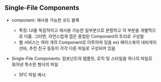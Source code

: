 ## Single-File Components

- component: 재사용 가능한 코드 블록
  - 특징: UI를 독립적이고 재사용 가능한 일부분으로 분할하고 각 부분을 개별적으로 다룸. 그러면, 자연스럽게 앱은 중첩된 Component의 트리로 구성됨
  - 웹 서비스는 여러 개의 Component로 이루어져 있음 ex) 페이스북의 네비게이션바, 추천 친구 등등이 각각 다른 파일로 구성되어 있음
- Single-File Components: 컴포넌트의 템플릿, 로직 및 스타일을 하나의 파일로 묶어낸 특수한 형식의 파일
  - SFC 파일 예시: <template>, <script>, <style> 블록은 하나의 파일에서 작성된다. 
  - SFC 문법 개요: 각 vue파일은 세 가지 유형의 최상위 언어 블록. 언어 블록의 작성 순서는 상관 없으나 일반적으로 template -> script -> style 순서로 작성


- SFC build tool(Vite)
  - Module과 Bundler
    - Bundler: 여러 모듈과 파일을 하나의 번들로 묶어 최적화하여 애플리케이션에서 사용할 수 있게 만들어주는 도구
      - 역할: 의존성 관리, 코드 최적화, 리소스 관리 등. Bundler의 작업을 Bundling이라 함
- Vue Component
  - 1. 컴포넌트 파일 생성
  - 2. 컴포넌트 등록 (import)


- NPM
  - pip랑 동일한 역할 (자바스크립트 패키지 관리자)
    - ex) lodash, axios -> cdn으로 가져왔었음
    - 전역적으로 설치된 패키지를 관리
    - 현재 프로젝트의 패키지 관리 (nvm: 가상환경)
  - npm 명령어
    - chat gpt 를 참고하세요
    - `npm init`: Node.js 패키지 관리하겠다고 초기화하는 도구
      - package.json 파일이 생성됨
    - `npm install`: 패키지를 설치하는 도구
      - package.json, package-lock.json 파일을 확인하여 필요한 패키지를 설치
    - `npm install <패키지명>`: 현재 프로젝트에 특정 패키지 추가
    - `npm install -g <패키지명>`: 전역 영역에 패키지 추가
    - `npm root`: 현재 프로젝트가 참조하고 있는 패키지 목록(node_modules) 확인
    - `npm audit`
      - 보안 및 의존성 취약점을 해결하기 위해 도와주는 도구
      - 보안 취약점?
        - 개발자가 악성 코드를 넣어놓으면, 그대로 노출됨
        - 최소한의 보안 취약점을 검사해주기 위해 npm에서 제공하는 명령어
        - 전래동화
          - 무슨 기준으로 보안 취약점을 검색할까 ?
          - Github 경보(Advistory) DB 를 기준으로 프로젝트 취약점을 분석
          - 해당 DB는 아래와 같은 곳에서 데이터를 가져옴
            - 미국 국립 취약점 DB(The National Vulnerability Database)
            - Github 공개 커밋 취약점 분석 커뮤니티
            - Github 에 보고된 보안 경보
            - npm 에 보안 경보 DB
      - 의존성 문제
        - 현재 프로젝트에 구성된 종속성에 대한 설명과 취약성에 대한 보고
        - 취약한 종속성에 대해 호환 가능한 업데이트를 자동으로 설치
        - [주의사항] audit 명령어는 최소한의 해결법
          - 반드시 개발자가 추가로 확인해주어야 한다.
- Vue 프로젝트 생성
  - TypeScript
    - 자바스크립트의 가장 큰 단점인 타입으로 인한 에러를 많이 없앤 버전
  - JSX
    - React 진영에서 만듦
    - HTML 요소를 변수로 담을 수 있음 -> 화면 구성이 매우 편리해짐
  - ESLint
    - 코드를 분석하여 문법적인 오류, 안티 패턴을 찾아주고 코드 스타일을 작성할 수 있도록 도와줌. 잔소리꾼
      - 스타일 가이드를 적용해서 가이드를 따르지 않으면 잔소리하도록 설정할 수 있음.

- vite
  - 우리가 개발을 할 수 있도록 세팅하는 데 도움을 주는 도구
  - [참고] vue-cli -> vue2 버전임

- package.json의 의미
  - 프로젝트의 종속성 목록과 빌드 도구 등 여러 구성 옵션이 작성되어 있음
  - `name`: 프로젝트의 이름
  - `version`: 프로젝트의 버전
    - "1.2.3" - `[Major].[Minor].[Patch]`
      - `Major`: 기존 버전과 호환되지 않는 새로운 기능이 추가될 때 버전 업
        - 업데이트 안하면 안돌아간다 급의 수정
      - `Minor`: 기존 버전과 호환되는 새로운 기능이 추가될 때 버전 업
        - 호환되는 새로운 기능 추가 시 버전 업
      - `Patch`: 기존 버전과 호환되는 버그 수정 및 기능 개선 시 버전 업
    - 공식 문서 - release note에 각 버전마다 변경사항이 작성되어 있다.
  - `private`: true로 작성하면, npm 레지스트리에 해당 프로잭트를 배포할 수 없음.
  - `script`: 프로젝트에서 실행할 수 있는 실행 스크립트들을 정의하는 부분
    - vue 에서는 3가지 스트립트를 지원
    - `dev`: 개발 서버 실행
    - `build`: 배포 할 수 있는 형태로 만들어 줌
      - 코드 압축 등
    - `preview`: 배포 했을 때 미리보기
  - `dependencies`: 배포 환경에서 필요한 패키지를 정의
    - 버전 표기법
      - `틸드(~)`: 작성된 버전보다 높거나 같고, 다음 마이너 버전보다 낮은 버전 내에서 자동으로 업데이트
        - ex) `~3.3.4` => `>=3.3.4` and `<3.4.0`
        - 전체적인 기능은 비슷하지만, 버그 수정 등이 끝난 최신 버전으로 업데이트
      - `캐럿(^)`: 작성된 버전보다 높거나 같고, 다음 메이저 버전보다 낮은 버전 내에서 자동으로 업데이트
        - ex) `^3.3.4` => `>=3.3.4` and `<4.0.0`
        - 호환성을 유지하는 버전 중 가장 최신 버전으로 업데이트(많이 사용됨)
  - `devDependencies`: 개발 환경에서 필요한 패키지를 정의 

- package-lock.json
  - `$npm install` 실행 시 자동으로 생성되는 파일
  - 현재 프로젝트에서 사용 중인 패키지들과 버전 정보를 모두 포함
  - 완벽한 패키지 설치를 보장하기 위해서 사용됨
    - 패키지 간 의존성 관리를 자동으로 처리해줌
    - pip의 requirements.txt 역할
  - 다른 환경에서 동일한 환경을 구성하기 위해서
    - 공유 시 두 파일(package-lock.json, package.json)을 모두 주어야 한다.
    - 공유 받은 파일들의 `name`, `version`은 상황에 맞게 수정
  - `npm install` 의 동작 과정
    1. `package.json` 파일 검사
       - 설치가 필요한 패키지 목록 확인
    2. `package-lock.json` 파일 검사
       - 의존성 패키지 목록 확인 후 설치
  - `resolved`: 해당 패키지의 다운로드 경로
  - `integrity`: 다운로드 받은 패키지의 무결성을 체크하는 해시값
    - 정확한 패키지를 다운로드 받았는지 확인
    - 무결성 체크 실패 시 다운로드를 중지
    - 보안, 일관성 등 관리하기 위해 매우 중요한 옵션 
  - `dev`: 개발 버전의 의존성으로 설치되었는지 여부(T/F)
  - `bin`: 전역적으로 실행 가능한 설치 경로
  - `engines`: 해당 패키지를 사용하기 위해 필요한 Node.js, npm 버전을 명시